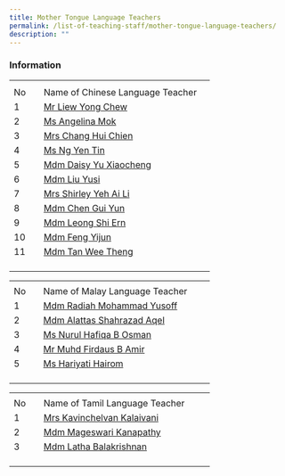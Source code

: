 ```yaml
---
title: Mother Tongue Language Teachers
permalink: /list-of-teaching-staff/mother-tongue-language-teachers/
description: ""
---
```

### **Information**
<table style="border-collapse:
 collapse;width:270pt" width="360" cellspacing="0" cellpadding="0" border="0"><colgroup><col style="mso-width-source:userset;mso-width-alt:1462;width:30pt" width="40"> <col style="mso-width-source:userset;mso-width-alt:11702;width:240pt" width="320"></colgroup><tbody><tr style="mso-height-source:userset;height:7.5pt" height="10"><td style="height:7.5pt;width:30pt" width="40" class="xl67" height="10"></td><td style="width:240pt" width="320" class="xl66"></td></tr><tr style="height:15.75pt" height="21"><td style="height:15.75pt" class="xl68" height="21">No</td><td style="border-left:none" class="xl69">Name of Chinese Language Teacher</td></tr><tr style="height:15.75pt" height="21"><td style="height:15.75pt" class="xl67" height="21">
1</td><td style="border-top:none" class="xl70"><a href="mailto:liew_yong_chew@moe.edu.sg">Mr Liew Yong Chew</a></td></tr><tr style="height:15.75pt" height="21"><td style="height:15.75pt" class="xl67" height="21">
2</td><td style="border-top:none" class="xl70"><a href="mailto:angelina_mok_yin_peng@moe.edu.sg">Ms Angelina Mok</a></td></tr><tr style="height:15.75pt" height="21"><td style="height:15.75pt" class="xl67" height="21">
3</td><td style="border-top:none" class="xl70"><a href="mailto:hsu_hui-chien@moe.edu.sg">Mrs Chang Hui Chien</a></td></tr><tr style="height:15.75pt" height="21"><td style="height:15.75pt" class="xl67" height="21">
4</td><td style="border-top:none" class="xl70"><a href="mailto:ng_yen_tin@moe.edu.sg">Ms Ng Yen Tin</a></td></tr><tr style="height:15.75pt" height="21"><td style="height:15.75pt" class="xl67" height="21">
5</td><td style="border-top:none" class="xl70"><a href="mailto:yu_xiaocheng@moe.edu.sg">Mdm Daisy Yu Xiaocheng</a></td></tr><tr style="height:15.75pt" height="21"><td style="height:15.75pt" class="xl67" height="21">
6</td><td style="border-top:none" class="xl70"><a href="mailto:liu_yusi@moe.edu.sg">Mdm Liu Yusi</a></td></tr><tr style="height:15.75pt" height="21"><td style="height:15.75pt" class="xl67" height="21">
7</td><td style="border-top:none" class="xl70"><a href="mailto:ng_ai_li_shirleywijaya@moe.edu.sg">Mrs Shirley Yeh Ai Li</a></td></tr><tr style="height:15.75pt" height="21"><td style="height:15.75pt" class="xl67" height="21">
8</td><td style="border-top:none" class="xl70"><a href="mailto:chen_guiyun@moe.edu.sg">Mdm&nbsp;Chen Gui Yun</a></td></tr><tr style="mso-height-source:userset;height:6.75pt" height="9"><td style="height:15.75pt" class="xl67" height="9">
9</td><td style="border-top:none" class="x170"><a href="mailto:leong_shi_ern@moe.edu.sg">Mdm&nbsp;Leong Shi Ern</a></td></tr><tr style="height:15.75pt" height="21"><td style="height:15.75pt&quot;" class="x167" height="21">
10</td><td style="border-top:none" class="x170"><a href="mailto:feng_yijun@moe.edu.sg">Mdm&nbsp;Feng Yijun</a></td></tr><tr style="height:15.75pt" height="21"><td style="height:15.75pt" class="x167" height="21">
11</td><td style="border-top:none" class="x170"><a href="mailto:tan_wee_theng@moe.edu.sg">Mdm&nbsp;Tan Wee Theng</a></td></tr><tr style="height:15.75pt" height="21"><td style="height:15.75pt&quot;." class="x167" height="21"></td><td class="xl66"></td></tr></tbody></table>
 
 <table style="border-collapse:
 collapse;width:270pt" width="360" cellspacing="0" cellpadding="0" border="0"><colgroup><col style="mso-width-source:userset;mso-width-alt:1462;width:30pt" width="40"> <col style="mso-width-source:userset;mso-width-alt:11702;width:240pt" width="320"></colgroup><tbody><tr style="mso-height-source:userset;height:5.25pt" height="7"><td style="height:5.25pt;width:30pt" width="40" class="xl67" height="7"></td><td style="width:240pt" width="320" class="xl66"></td></tr><tr style="height:15.75pt" height="21"><td style="height:15.75pt" class="xl68" height="21">No</td><td style="border-left:none" class="xl69">Name of Malay Language Teacher</td></tr><tr style="height:15.75pt" height="21"><td style="height:15.75pt" class="xl67" height="21">
1</td><td style="border-top:none;width:240pt" width="320" class="xl70"><a href="mailto:radiah_mohammad_yusoff@moe.edu.sg">Mdm Radiah&nbsp;Mohammad Yusoff</a></td></tr><tr style="height:15.75pt" height="21"><td style="height:15.75pt" class="xl67" height="21">
2</td><td style="border-top:none;width:240pt" width="320" class="xl71"><a href="mailto:alattas_shahrazad_aqel@moe.edu.sg">Mdm&nbsp;Alattas Shahrazad Aqel</a></td></tr><tr style="height:15.75pt" height="21"><td style="height:15.75pt" class="xl67" height="21">
3</td><td style="border-top:none;width:240pt" width="320" class="xl71"><a href="mailto:nurul_hafiqa_osman@moe.edu.sg">Ms Nurul Hafiqa B Osman</a></td></tr><tr style="height:15.75pt" height="21"><td style="height:15.75pt" class="xl67" height="21">
4</td><td style="border-top:none;width:240pt" width="320" class="xl71"><a href="mailto:muhammad_firdaus_amir@moe.edu.sg">Mr Muhd Firdaus B Amir</a></td></tr><tr style="height:15.75pt" height="21"><td style="height:15.75pt" class="xl67" height="21">
5</td><td style="border-top:none;width:240pt" width="32=" class="x171"><a href="mailto:hariyati_hairom@moe.edu.sg">Ms Hariyati Hairom</a></td></tr><tr style="height:15.75&quot;" height="21"><td style="height:15.75pt" class="x167" height="21">
</td><td class="xl66"></td></tr></tbody></table>
 
 <table style="border-collapse:
 collapse;width:270pt" width="360" cellspacing="0" cellpadding="0" border="0"><colgroup><col style="mso-width-source:userset;mso-width-alt:1462;width:30pt" width="40"> <col style="mso-width-source:userset;mso-width-alt:11702;width:240pt" width="320"></colgroup><tbody><tr style="mso-height-source:userset;height:5.25pt" height="7"><td style="height:5.25pt;width:30pt" width="40" class="xl67" height="7"></td><td style="width:240pt" width="320" class="xl66"></td></tr><tr style="height:15.75pt" height="21"><td style="height:15.75pt" class="xl68" height="21">No</td><td style="border-left:none" class="xl69">Name of Tamil Language Teacher</td></tr><tr style="height:15.75pt" height="21"><td style="height:15.75pt" class="xl67" height="21">
1</td><td style="border-top:none;width:240pt" width="320" class="xl70"><a href="mailto:kavinchelvan_kalaivani@moe.edu.sg">Mrs Kavinchelvan Kalaivani</a></td></tr><tr style="height:15.75pt" height="21"><td style="height:15.75pt" class="xl67" height="21">
2</td><td style="border-top:none;width:240pt" width="320" class="xl70"><a href="mailto:mageswari_kanapathy@moe.edu.sg">Mdm Mageswari Kanapathy</a></td></tr><tr style="height:15.75pt" height="21"><td style="height:15.75pt" class="xl67" height="21">
3</td><td style="border-top:none;width:240pt" width="320"><a href="mailto:latha_balakrishnan@moe.edu.sg">Mdm Latha Balakrishnan</a></td></tr><tr style="height:15.75pt" height="21"><td style="height:15.75pt" class="x167" height="21">
</td><td class="xl66"></td></tr></tbody></table>